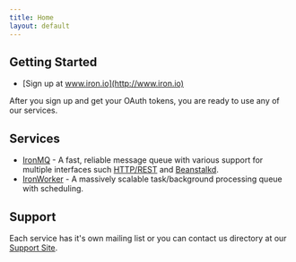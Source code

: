 ```yaml
---
title: Home
layout: default
---
```


## Getting Started

* [Sign up at www.iron.io](http://www.iron.io)

After you sign up and get your OAuth tokens, you are ready to use any of our services.

## Services

* [IronMQ](/mq) - A fast, reliable message queue with various support for multiple interfaces such [HTTP/REST](/mq/api) and [Beanstalkd](/mq/beanstalkd).
* [IronWorker](/worker) - A massively scalable task/background processing queue with scheduling.

## Support

Each service has it's own mailing list or you can contact us directory at our [Support Site](http://iron.assistly.com).
